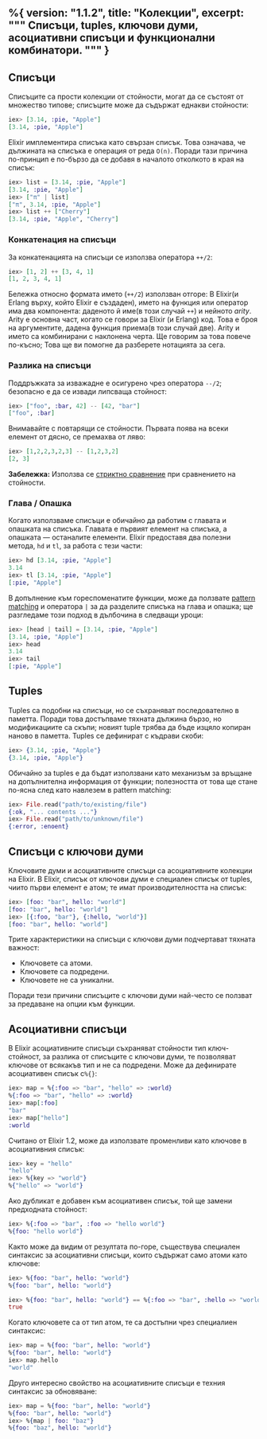 %{
  version: "1.1.2",
  title: "Колекции",
  excerpt: """
  Списъци, tuples, ключови думи, асоциативни списъци и функционални комбинатори.
  """
}
---

## Списъци

Списъците са прости колекции от стойности, могат да се състоят от множество типове; списъците може да съдържат еднакви стойности:

```elixir
iex> [3.14, :pie, "Apple"]
[3.14, :pie, "Apple"]
```

Elixir имплементира списъка като свързан списък.  Това означава, че дължината на списъка е операция от реда `O(n)`.  Поради тази причина по-принцип е по-бързо да се добавя в началото отколкото в края на списък:

```elixir
iex> list = [3.14, :pie, "Apple"]
[3.14, :pie, "Apple"]
iex> ["π" | list]
["π", 3.14, :pie, "Apple"]
iex> list ++ ["Cherry"]
[3.14, :pie, "Apple", "Cherry"]
```

### Конкатенация на списъци

За конкатенацията на списъци се използва оператора `++/2`:

```elixir
iex> [1, 2] ++ [3, 4, 1]
[1, 2, 3, 4, 1]
```

Бележка относно формата името (`++/2`) използван отгоре: В Elixir(и Erlang върху, който Elixir е създаден), името на функция или оператор има два компонента: даденото й име(в този случай `++`) и нейното _arity_. Arity е основна част, когато се говори за Elixir (и Erlang) код. Това е броя на аргументите, дадена функция приема(в този случай две). Arity и името са комбинирани с наклонена черта. Ще говорим за това повече по-късно; Това ще ви помогне да разберете нотацията за сега.

### Разлика на списъци

Поддръжката за изважадне е осигурено чрез оператора `--/2`; безопасно е да се извади липсваща стойност:

```elixir
iex> ["foo", :bar, 42] -- [42, "bar"]
["foo", :bar]
```

Внимавайте с повтарящи се стойности. Първата поява на всеки елемент от дясно, се премахва от ляво:

```elixir
iex> [1,2,2,3,2,3] -- [1,2,3,2]
[2, 3]
```

**Забележка:** Използва се [стриктно сравнение](basics.md#сравнения) при сравнението на стойности.

### Глава / Опашка

Когато използваме списъци е обичайно да работим с главата и опашката на списъка. Главата е първият елемент на списъка, а опашката — останалите елементи.  Elixir предоставя два полезни метода, `hd` и `tl`, за работа с тези части:

```elixir
iex> hd [3.14, :pie, "Apple"]
3.14
iex> tl [3.14, :pie, "Apple"]
[:pie, "Apple"]
```

В допълнение към гореспоменатите функции, може да ползвате [pattern matching](/bg/lessons/basics/pattern_matching) и оператора `|` за да разделите списъка на глава и опашка; ще разгледаме този подход в дълбочина в следващи уроци:

```elixir
iex> [head | tail] = [3.14, :pie, "Apple"]
[3.14, :pie, "Apple"]
iex> head
3.14
iex> tail
[:pie, "Apple"]
```

## Tuples

Tuples са подобни на списъци, но се съхраняват последователно в паметта.  Поради това достъпваме тяхната дължина бързо, но модификациите са скъпи; новият tuple трябва да бъде изцяло копиран наново в паметта.  Tuples се дефинират с къдрави скоби:

```elixir
iex> {3.14, :pie, "Apple"}
{3.14, :pie, "Apple"}
```

Обичайно за tuples е да бъдат използвани като механизъм за връщане на допълнителна информация от функции; полезността от това ще стане по-ясна след като навлезем в pattern matching:

```elixir
iex> File.read("path/to/existing/file")
{:ok, "... contents ..."}
iex> File.read("path/to/unknown/file")
{:error, :enoent}
```

## Списъци с ключови думи

Ключовите думи и асоциативните списъци са асоциативните колекции на Elixir.  В Elixir, списък от ключови думи е специален списък от tuples, чиито първи елемент е атом; те имат производителността на списък:

```elixir
iex> [foo: "bar", hello: "world"]
[foo: "bar", hello: "world"]
iex> [{:foo, "bar"}, {:hello, "world"}]
[foo: "bar", hello: "world"]
```

Трите характеристики на списъци с ключови думи подчертават тяхната важност:

+ Ключовете са атоми.
+ Ключовете са подредени.
+ Ключовете не са уникални.

Поради тези причини списъците с ключови думи най-често се ползват за предаване на опции към функции.

## Асоциативни списъци

В Elixir асоциативните списъци съхраняват стойности тип ключ-стойност, за разлика от списъците с ключови думи, те позволяват ключове от всякакъв тип и не са подредени.  Може да дефинирате асоциативен списък с`%{}`:

```elixir
iex> map = %{:foo => "bar", "hello" => :world}
%{:foo => "bar", "hello" => :world}
iex> map[:foo]
"bar"
iex> map["hello"]
:world
```

Считано от Elixir 1.2, може да използвате променливи като ключове в асоциативния списък:

```elixir
iex> key = "hello"
"hello"
iex> %{key => "world"}
%{"hello" => "world"}
```

Ако дубликат е добавен към асоциативен списък, той ще замени предходната стойност:

```elixir
iex> %{:foo => "bar", :foo => "hello world"}
%{foo: "hello world"}
```

Както може да видим от резултата по-горе, съществува специален синтаксис за асоциативни списъци, които съдържат само атоми като ключове:

```elixir
iex> %{foo: "bar", hello: "world"}
%{foo: "bar", hello: "world"}

iex> %{foo: "bar", hello: "world"} == %{:foo => "bar", :hello => "world"}
true
```

Когато ключовете са от тип атом, те са достъпни чрез специалиен синтаксис:

```elixir
iex> map = %{foo: "bar", hello: "world"}
%{foo: "bar", hello: "world"}
iex> map.hello
"world"
```

Друго интересно свойство на асоциативните списъци е техния синтаксис за обновяване:

```elixir
iex> map = %{foo: "bar", hello: "world"}
%{foo: "bar", hello: "world"}
iex> %{map | foo: "baz"}
%{foo: "baz", hello: "world"}
```
